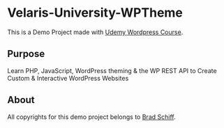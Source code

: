# Velaris-University-WPTheme

This is a Demo Project made with [Udemy Wordpress Course](https://www.udemy.com/course/become-a-wordpress-developer-php-javascript).

## Purpose

Learn PHP, JavaScript, WordPress theming & the WP REST API to Create Custom & Interactive WordPress Websites


## About

All copyrights for this demo project belongs to [Brad Schiff](https://github.com/LearnWebCode).
